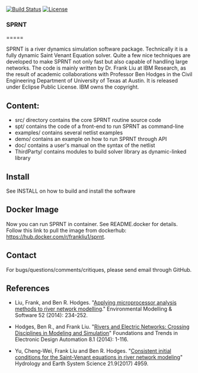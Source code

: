 [![Build Status](https://travis-ci.org/frank-y-liu/SPRNT.svg?branch=master)](https://travis-ci.org/frank-y-liu/SPRNT)
[![License](https://img.shields.io/badge/License-EPL%201.0-red.svg)](https://opensource.org/licenses/EPL-1.0)

### SPRNT 

=====

SPRNT is a river dynamics simulation software package. Technically it is a fully dynamic
Saint Venant Equation solver. Quite a few nice techniques are developed to make SPRNT not 
only fast but also capable of handling large networks. The code is mainly written by
Dr. Frank Liu at IBM Research, as the result of academic collaborations with Professor Ben
Hodges in the Civil Engineering Department of University of Texas at Austin. It is released
under Eclipse Public License. IBM owns the copyright.

## Content: 
* src/        directory contains the core SPRNT routine source code
* spt/        contains the code of a front-end to run SPRNT as command-line 
* examples/   contains several netlist examples
* demo/       contains an example on how to run SPRNT through API
* doc/        contains a user's manual on the syntax of the netlist
* ThirdParty/ contains modules to build solver library as dynamic-linked library  

## Install
See INSTALL on how to build and install the software

## Docker Image
Now you can run SPRNT in container. See README.docker for details. Follow this link to pull the image from dockerhub: https://hub.docker.com/r/frankliu1/sprnt.

## Contact
For bugs/questions/comments/critiques, please send email through GitHub.

## References

* Liu, Frank, and Ben R. Hodges. "[Applying microprocessor analysis methods to river
network modelling](https://dx.doi.org/10.1016/j.envsoft.2013.09.013)." Environmental Modelling & Software 52 (2014): 234-252.

* Hodges, Ben R., and Frank Liu. "[Rivers and Electric Networks: Crossing Disciplines in
Modeling and Simulation](https://dx.doi.org/10.1561/1000000033)" Foundations and Trends in Electronic Design Automation 8.1
(2014): 1-116.

* Yu, Cheng-Wei, Frank Liu and Ben R. Hodges. "[Consistent initial conditions for the Saint-Venant equations in river network modeling](https://doi.org/10.5194/hess-21-4959-2017)" Hydrology and Earth System Science 21.9(2017) 4959.  

